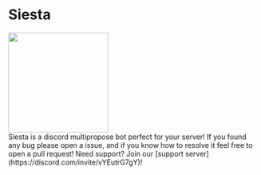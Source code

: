 # Siesta
<img heigth="200" width="200" src="https://images-ext-2.discordapp.net/external/LJPCG0nQqq_scd5njjn3Nj580oXBRQDKRZ_kLvSLHaU/%3Fsize%3D2048/https/cdn.discordapp.com/avatars/907747074118926347/54ac14c67eb558f3e32be325610df22f.png">

<div style="display: inlineblock">
Siesta is a discord multipropose bot perfect for your server!
If you found any bug please open a issue, and if you know how to resolve it feel free to open a pull request!
Need support? Join our [support server](https://discord.com/invite/vYEutrG7gY)!
</div>
